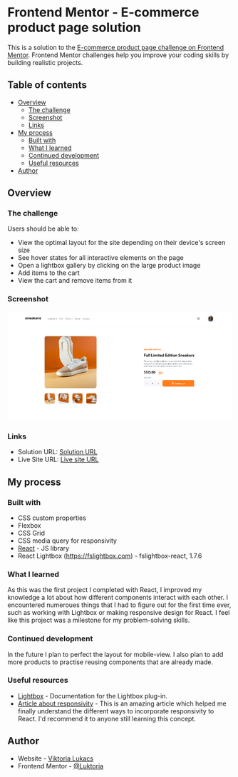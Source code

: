# Frontend Mentor - E-commerce product page solution

This is a solution to the [E-commerce product page challenge on Frontend Mentor](https://www.frontendmentor.io/challenges/ecommerce-product-page-UPsZ9MJp6). Frontend Mentor challenges help you improve your coding skills by building realistic projects.

## Table of contents

- [Overview](#overview)
  - [The challenge](#the-challenge)
  - [Screenshot](#screenshot)
  - [Links](#links)
- [My process](#my-process)
  - [Built with](#built-with)
  - [What I learned](#what-i-learned)
  - [Continued development](#continued-development)
  - [Useful resources](#useful-resources)
- [Author](#author)



## Overview

### The challenge

Users should be able to:

- View the optimal layout for the site depending on their device's screen size
- See hover states for all interactive elements on the page
- Open a lightbox gallery by clicking on the large product image
- Add items to the cart
- View the cart and remove items from it

### Screenshot

![](./Picture%20about%20solution.png)


### Links


- Solution URL: [Solution URL](https://www.frontendmentor.io/solutions/ecommerce-website-react-edition-Nno4v2e4gE)
- Live Site URL: [Live site URL](https://luktoria.github.io/Ecommerce-website/)



## My process

### Built with

- CSS custom properties
- Flexbox
- CSS Grid
- CSS media query for responsivity
- [React](https://reactjs.org/) - JS library
- React Lightbox (https://fslightbox.com) - fslightbox-react, 1.7.6


### What I learned

As this was the first project I completed with React, I improved my knowledge a lot about how different components interact with each other. I encountered numeroues things that I had to figure out for the first time ever, such as working with Lightbox or making responsive design for React. I feel like this project was a milestone for my problem-solving skills.


### Continued development

In the future I plan to perfect the layout for mobile-view. I also plan to add more products to practise reusing components that are already made.

### Useful resources

- [Lightbox](https://fslightbox.com) - Documentation for the Lightbox plug-in. 
- [Article about responsivity](https://itnext.io/3-ways-to-implement-responsive-design-in-your-react-app-bcb6ee7eb424) - This is an amazing article which helped me finally understand the different ways to incorporate responsivity to React. I'd recommend it to anyone still learning this concept.


## Author

- Website - [Viktoria Lukacs](https://luktoria.github.io/Portfolio/)
- Frontend Mentor - [@Luktoria](https://www.frontendmentor.io/profile/Luktoria)


